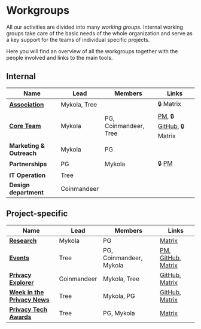 # Workgroups

All our activities are divided into many *working groups*. Internal working groups take care of the basic needs of the whole organization and serve as a key support for the teams of individual specific projects.

Here you will find an overview of all the workgroups together with the people involved and links to the main tools.

## Internal

| Name | Lead | Members | Links |
| --- | --- | --- | --- |
| [**Association**](/association/) | Mykola, Tree | | 🔒 Matrix |
| [**Core Team**](/core-team) | Mykola | PG, Coinmandeer, Tree | [PM](https://github.com/orgs/web3privacy/projects/8), 🔒 [GitHub](https://github.com/web3privacy/pm-internal), 🔒 Matrix |
| **Marketing & Outreach** | Mykola | PG |
| **Partnerships** | PG | Mykola | 🔒 [PM](https://github.com/orgs/web3privacy/projects/10) |
| **IT Operation** | Tree | ||
| **Design department** | Coinmandeer | ||

## Project-specific

| Name | Lead | Members | Links |
| --- | --- | --- | --- |
| **[Research](/research)** | Mykola | PG | [Matrix](https://matrix.to/#/#w3p-research:gwei.cz) |
| **[Events](/events)** | Tree | PG, Coinmandeer, Mykola | [PM](https://github.com/orgs/web3privacy/projects/7), [GitHub](https://github.com/web3privacy/events), [Matrix](https://matrix.to/#/#w3p-events:gwei.cz) |
| **[Privacy Explorer](/projects/privacy-explorer)** | Coinmandeer | Mykola, Tree | [GitHub](https://github.com/web3privacy/explorer), [Matrix](https://matrix.to/#/#w3p-explorer:gwei.cz) |
| **[Week in the Privacy News](/news/week-in-the-privacy)** | Tree | Mykola, PG | [GitHub](https://github.com/web3privacy/news), [Matrix](https://matrix.to/#/#w3p-news:gwei.cz) |
| **[Privacy Tech Awards](/projects/privacy-tech-awards)** | Tree | PG, Mykola | [Matrix](https://matrix.to/#/#w3p-awards:gwei.cz) |
